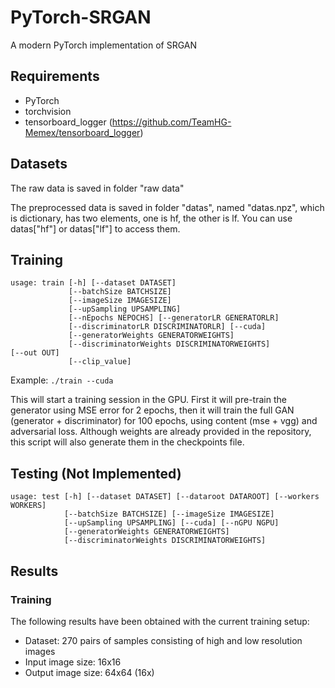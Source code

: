# PyTorch-SRGAN

A modern PyTorch implementation of SRGAN

## Requirements

- PyTorch
- torchvision
- tensorboard_logger (https://github.com/TeamHG-Memex/tensorboard_logger)

## Datasets

The raw data is saved in folder "raw data"

The preprocessed data is saved in folder "datas", named "datas.npz", which is dictionary, has two elements, one is hf, the other is lf. You can use datas["hf"] or datas["lf"] to access them.

## Training

```
usage: train [-h] [--dataset DATASET] 
             [--batchSize BATCHSIZE]
             [--imageSize IMAGESIZE] 
             [--upSampling UPSAMPLING]
             [--nEpochs NEPOCHS] [--generatorLR GENERATORLR]
             [--discriminatorLR DISCRIMINATORLR] [--cuda]
             [--generatorWeights GENERATORWEIGHTS]
             [--discriminatorWeights DISCRIMINATORWEIGHTS]                [--out OUT]
             [--clip_value]
```

Example: ```./train --cuda```

This will start a training session in the GPU. First it will pre-train the generator using MSE error for 2 epochs, then it will train the full GAN (generator + discriminator) for 100 epochs, using content (mse + vgg) and adversarial loss. Although weights are already provided in the repository, this script will also generate them in the checkpoints file.

## Testing (Not Implemented)

```
usage: test [-h] [--dataset DATASET] [--dataroot DATAROOT] [--workers WORKERS]
            [--batchSize BATCHSIZE] [--imageSize IMAGESIZE]
            [--upSampling UPSAMPLING] [--cuda] [--nGPU NGPU]
            [--generatorWeights GENERATORWEIGHTS]
            [--discriminatorWeights DISCRIMINATORWEIGHTS]

```

## Results

### Training

The following results have been obtained with the current training setup:

- Dataset: 270 pairs of samples consisting of high and low resolution images
- Input image size: 16x16
- Output image size: 64x64 (16x)
